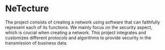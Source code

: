 # NeTecture
The project consists of creating a network using software that can faithfully represent each of its functions. We mainly focus on the security aspect, which is crucial when creating a network. This project integrates and customizes different protocols and algorithms to provide security in the transmission of business data.
